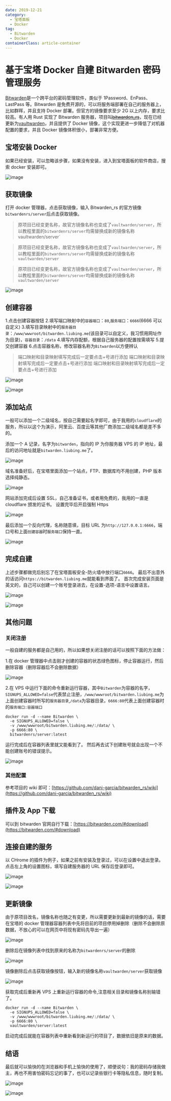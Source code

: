 ```yaml
---
date: 2019-12-21
category:
  - 宝塔面板
  - Docker
tag:
  - Bitwarden
  - Docker
containerClass: article-container
---
```


# 基于宝塔 Docker 自建 Bitwarden 密码管理服务

[Bitwarden](https://bitwarden.com)是一个跨平台的密码管理软件，类似于 1Password、EnPass、LastPass 等。Bitwarden 是免费开源的，可以将服务端部署在自己的服务器上，比如群晖，并且支持 Docker 部署。但官方的镜像要求至少 2G 以上内存，要求比较高。有人用 Rust 实现了 Bitwarden 服务器，项目叫[~~bitwarden_rs~~](https://github.com/dani-garcia/bitwarden_rs)，现在已经更新为[vaultwarden](https://github.com/dani-garcia/vaultwarden)，并且提供了 Docker 镜像，这个实现更进一步降低了对机器配置的要求，并且 Docker 镜像体积很小，部署非常方便。

<!-- more -->

## 宝塔安装 Docker

如果已经安装，可以忽略该步骤，如果没有安装，进入到宝塔面板的软件商店，搜索 docker 安装即可。

![image](https://image.liubing.me/2019/12/26/500745e78893f.png)

## 获取镜像

打开 docker 管理器，点击获取镜像，输入 Bitwarden_rs 的官方镜像`bitwardenrs/server`后点击获取镜像。

> 原项目已经变更名称，故官方镜像名称也变成了`vaultwarden/server`，所以教程里面的`bitwardenrs/server`均需替换成新的镜像名称 vaultwarden/server`

> 原项目已经变更名称，故官方镜像名称也变成了`vaultwarden/server`，所以教程里面的`bitwardenrs/server`均需替换成新的镜像名称`vaultwarden/server`

> 原项目已经变更名称，故官方镜像名称也变成了`vaultwarden/server`，所以教程里面的`bitwardenrs/server`均需替换成新的镜像名称`vaultwarden/server`

![image](https://image.liubing.me/2019/12/26/c14a8df9528d3.png)

## 创建容器

1.点击创建容器按钮 2.填写端口映射中的`容器端口`：`80`,`服务端口`：`6666`(6666 可以自定义) 3.填写目录映射中的`服务器目录`：`/www/wwwroot/bitwarden.liubing.me`(该目录可以自定义，我习惯用网址作为目录)，`容器目录`：`/data` 4.填写内存配额，根据自己服务器的配置按需填写 5.提交创建容器 6.点击容器名称，修改容器名称为`Bitwarden`以方便辨认

> 端口映射和目录映射填写完成后一定要点击+号进行添加
> 端口映射和目录映射填写完成后一定要点击+号进行添加
> 端口映射和目录映射填写完成后一定要点击+号进行添加

![image](https://image.liubing.me/2019/12/26/49d59861f5edf.png)

![image](https://image.liubing.me/2019/12/26/d2b1be24d8fcc.png)

## 添加站点

一般可以添加一个二级域名，按自己需要起名字即可，由于我用的`cloudflare`的服务，所以以这个为演示，阿里云、百度云等其他厂商添加二级域名都是差不多的。

添加一个 A 记录，名字为`bitwarden`，指向的 IP 为你服务器 VPS 的 IP 地址，最后的访问地址就是`bitwarden.liubing.me`了。

![image](https://image.liubing.me/2019/12/26/812f2e8686901.png)

域名准备好后，在宝塔里面添加一个站点，FTP、数据库均不用创建，PHP 版本选择纯静态。

![image](https://image.liubing.me/2019/12/26/8f442adca1059.png)

网站添加完成后设置 SSL，自己准备证书，或者用免费的，我用的一直是 cloudflare 颁发的证书。
设置完毕后开启强制 Https

![image](https://image.liubing.me/2019/12/26/c4dc1ab3b419d.png)

最后添加一个反向代理，名称随意填，目标 URL 为`http://127.0.0.1:6666`，端口号和上面`创建容器`时`服务端口`保持一直。

![image](https://image.liubing.me/2019/12/26/87e73267f1965.png)

## 完成自建

上述步骤都做完后别忘了在宝塔面板安全-防火墙中放行端口`6666`。
最后不出意外的话访问`https://bitwarden.liubing.me`就能看到界面了。
首次完成安装页面是英文的，自己可以创建一个账号登录进去，在设置-选项-语言中设置语言。

![image](https://image.liubing.me/2019/12/26/823752848793e.png)

![image](https://image.liubing.me/2019/12/26/426be9f96588c.png)

## 其他问题

### 关闭注册

一般自建的服务都是自己用的，所以如果想关闭注册的话可以按照下面的方法做：

1.在 docker 管理器中点击刚才创建的容器的状态绿色图标，停止容器运行，然后删除容器（删除容器后不会删除数据）

![image](https://image.liubing.me/2019/12/26/7aaae31a5fd4f.png)

2.在 VPS 中运行下面的命令重新运行容器，其中`Bitwarden`为容器的名字，`SIGNUPS_ALLOWED=false`代表禁止注册，`/www/wwwroot/bitwarden.liubing.me`为上面创建容器时所写的`服务器目录`,`/data`为容器目录，`6666:80`代表上面创建容器时的`服务端口:容器端口`

```shell
docker run -d --name Bitwarden \
  -e SIGNUPS_ALLOWED=false \
  -v /www/wwwroot/bitwarden.liubing.me/:/data/ \
  -p 6666:80 \
  bitwardenrs/server:latest
```

运行完成后在容器列表里就又能看到了。
然后再去试下创建账号就会出现一个不能创建账号的错误提示。

![image](https://image.liubing.me/2019/12/26/fcb5744695fd8.png)

### 其他配置

参考项目的 wiki 即可：[https://github.com/dani-garcia/bitwarden_rs/wiki](https://github.com/dani-garcia/bitwarden_rs/wiki)

## 插件及 App 下载

可以到 bitwarden 官网自行下载：[https://bitwarden.com/#download](https://bitwarden.com/#download)

## 连接自建的服务

以 CHrome 的插件为例子，如果之前有安装及登录过，可以在设置中退出登录。
点击左上角的设置图标，填写自建服务器的 URL 保存后登录即可。

![image](https://image.liubing.me/2019/12/26/b6de0110b315b.png)

![image](https://image.liubing.me/2019/12/26/5908b0aee9a95.png)

## 更新镜像

由于原项目改名，镜像名称也随之有变更，所以需要更新到最新的镜像的话，需要在宝塔的 docker 管理器容器列表中先将目前的项目停用掉删除（删除不会删除原数据，不放心的可以在网页中将现有密码先导出一遍）

![image](https://image.liubing.me/2021/08/08/e62e4752478d0.png)

删除后在镜像列表中找到原来的名称为`bitwardenrs/server`的删除

![image](https://image.liubing.me/2021/08/08/8fa6a18434118.png)

镜像删除后点击获取镜像按钮，输入新的镜像名称`vaultwarden/server`获取镜像

![image](https://image.liubing.me/2021/08/08/cba9ac5a06ae1.png)

获取完成后重新再 VPS 上重新运行容器的命令,注意相关目录和镜像名称别输错了。

```shell
docker run -d --name Bitwarden \
  -e SIGNUPS_ALLOWED=false \
  -v /www/wwwroot/bitwarden.liubing.me/:/data/ \
  -p 6666:80 \
  vaultwarden/server:latest
```

启动完成后就能在容器列表中重新看到新运行的项目了，数据依旧是原来的数据。

## 结语

最后就可以愉快的在浏览器和手机上愉快的使用了，顺便说句：我的密码存储我做主，再也不用害怕密码忘记的事了，也可以记录些银行卡等隐私信息，随时复制。

![image](https://image.liubing.me/2019/12/29/a876abe759b9f.png)

![image](https://image.liubing.me/2019/12/29/88198d86a91cb.png)
